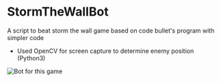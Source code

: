 # StormTheWallBot

A script to beat storm the wall game based on code bullet's program with simpler code
- Used OpenCV for screen capture to determine enemy position (Python3)

![Bot for this game](https://github.com/Tigerzuo10/StormTheWallBot/blob/master/StormTheWall3/stw_cover2.png
)

